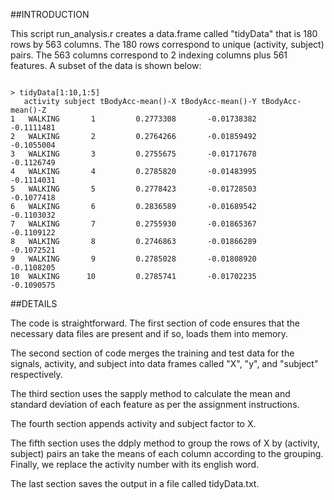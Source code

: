 
##INTRODUCTION

This script run_analysis.r creates a data.frame called "tidyData" that is 180
rows by 563 columns. The 180 rows correspond to unique (activity, subject)
pairs. The 563 columns correspond to 2 indexing columns plus 561 features. A
subset of the data is shown below:

<code>
> tidyData[1:10,1:5]
   activity subject tBodyAcc-mean()-X tBodyAcc-mean()-Y tBodyAcc-mean()-Z
1   WALKING       1         0.2773308       -0.01738382        -0.1111481
2   WALKING       2         0.2764266       -0.01859492        -0.1055004
3   WALKING       3         0.2755675       -0.01717678        -0.1126749
4   WALKING       4         0.2785820       -0.01483995        -0.1114031
5   WALKING       5         0.2778423       -0.01728503        -0.1077418
6   WALKING       6         0.2836589       -0.01689542        -0.1103032
7   WALKING       7         0.2755930       -0.01865367        -0.1109122
8   WALKING       8         0.2746863       -0.01866289        -0.1072521
9   WALKING       9         0.2785028       -0.01808920        -0.1108205
10  WALKING      10         0.2785741       -0.01702235        -0.1090575
</code>

##DETAILS

The code is straightforward.  The first section of code ensures that the
necessary data files are present and if so, loads them into memory.

The second section of code merges the training and test data for the signals,
activity, and subject into data frames called "X", "y", and "subject"
respectively.

The third section uses the sapply method to calculate the mean and standard
deviation of each feature as per the assignment instructions.

The fourth section appends activity and subject factor to X.

The fifth section uses the ddply method to group the rows of X by (activity,
subject) pairs an take the means of each column according to the grouping.
Finally, we replace the activity number with its english word.

The last section saves the output in a file called tidyData.txt.
